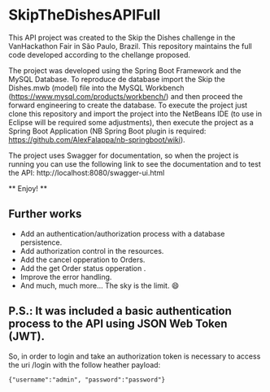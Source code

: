 # SkipTheDishesAPIFull

This API project was created to the Skip the Dishes challenge in the VanHackathon Fair in São Paulo, Brazil.
This repository maintains the full code developed according to the chellange proposed.

The project was developed using the Spring Boot Framework and the MySQL Database. To reproduce de database import the Skip the Dishes.mwb (model) file into the MySQL Workbench (https://www.mysql.com/products/workbench/) and then proceed the forward engineering to create the database. To execute the project just clone this repository and import the project into the NetBeans IDE (to use in Eclipse will be required some adjustments), then execute the project as a Spring Boot Application (NB Spring Boot plugin is required: https://github.com/AlexFalappa/nb-springboot/wiki).

The project uses Swagger for documentation, so when the project is running you can use the following link to see the documentation and to test the API: http://localhost:8080/swagger-ui.html

** Enjoy! **

## Further works

- Add an authentication/authorization process with a database persistence.
- Add authorization control in the resources.
- Add the cancel opperation to Orders.
- Add the get Order status opperation .
- Improve the error handling.
- And much, much more... The sky is the limit. :smile:

## P.S.: It was included a basic authentication process to the API using JSON Web Token (JWT).
So, in order to login and take an authorization token is necessary to access the uri /login with the follow heather payload:

```
{"username":"admin", "password":"password"}
```